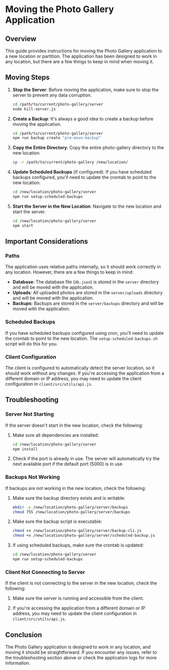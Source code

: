 # Moving the Photo Gallery Application

## Overview

This guide provides instructions for moving the Photo Gallery application to a new location or partition. The application has been designed to work in any location, but there are a few things to keep in mind when moving it.

## Moving Steps

1. **Stop the Server**: Before moving the application, make sure to stop the server to prevent any data corruption.

   ```bash
   cd /path/to/current/photo-gallery/server
   node kill-server.js
   ```

2. **Create a Backup**: It's always a good idea to create a backup before moving the application.

   ```bash
   cd /path/to/current/photo-gallery/server
   npm run backup create "pre-move-backup"
   ```

3. **Copy the Entire Directory**: Copy the entire photo-gallery directory to the new location.

   ```bash
   cp -r /path/to/current/photo-gallery /new/location/
   ```

4. **Update Scheduled Backups** (if configured): If you have scheduled backups configured, you'll need to update the crontab to point to the new location.

   ```bash
   cd /new/location/photo-gallery/server
   npm run setup-scheduled-backups
   ```

5. **Start the Server in the New Location**: Navigate to the new location and start the server.

   ```bash
   cd /new/location/photo-gallery/server
   npm start
   ```

## Important Considerations

### Paths

The application uses relative paths internally, so it should work correctly in any location. However, there are a few things to keep in mind:

- **Database**: The database file (`db.json`) is stored in the `server` directory and will be moved with the application.
- **Uploads**: All uploaded photos are stored in the `server/uploads` directory and will be moved with the application.
- **Backups**: Backups are stored in the `server/backups` directory and will be moved with the application.

### Scheduled Backups

If you have scheduled backups configured using cron, you'll need to update the crontab to point to the new location. The `setup-scheduled-backups.sh` script will do this for you.

### Client Configuration

The client is configured to automatically detect the server location, so it should work without any changes. If you're accessing the application from a different domain or IP address, you may need to update the client configuration in `client/src/utils/api.js`.

## Troubleshooting

### Server Not Starting

If the server doesn't start in the new location, check the following:

1. Make sure all dependencies are installed:

   ```bash
   cd /new/location/photo-gallery/server
   npm install
   ```

2. Check if the port is already in use. The server will automatically try the next available port if the default port (5000) is in use.

### Backups Not Working

If backups are not working in the new location, check the following:

1. Make sure the backup directory exists and is writable:

   ```bash
   mkdir -p /new/location/photo-gallery/server/backups
   chmod 755 /new/location/photo-gallery/server/backups
   ```

2. Make sure the backup script is executable:

   ```bash
   chmod +x /new/location/photo-gallery/server/backup-cli.js
   chmod +x /new/location/photo-gallery/server/scheduled-backup.js
   ```

3. If using scheduled backups, make sure the crontab is updated:

   ```bash
   cd /new/location/photo-gallery/server
   npm run setup-scheduled-backups
   ```

### Client Not Connecting to Server

If the client is not connecting to the server in the new location, check the following:

1. Make sure the server is running and accessible from the client.

2. If you're accessing the application from a different domain or IP address, you may need to update the client configuration in `client/src/utils/api.js`.

## Conclusion

The Photo Gallery application is designed to work in any location, and moving it should be straightforward. If you encounter any issues, refer to the troubleshooting section above or check the application logs for more information.